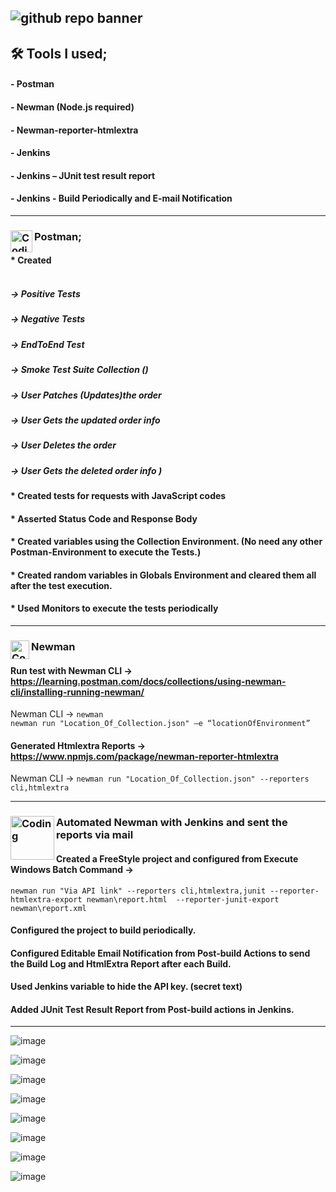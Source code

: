 
![github repo banner](https://github.com/AlpArslan11/Books_API_Tests_PostmanCollection/assets/101150339/ed3c56ca-fdaa-4d2e-9321-7889096f47a5)
---
## 🛠️ Tools I used;
#### - Postman
#### - Newman (Node.js required)
#### - Newman-reporter-htmlextra
#### - Jenkins
#### - Jenkins – JUnit test result report 
#### - Jenkins - Build Periodically and E-mail Notification

---
###  <img align="left" alt="Coding" width="35" src="https://github.com/AlpArslan11/Books_API_Tests_PostmanCollection/assets/101150339/2363b8fd-5e6b-41e0-a602-4e43fa97cbe4"> Postman;
#### * Created 
##### <br>-> Positive Tests
##### -> Negative Tests
##### -> EndToEnd Test
##### -> Smoke Test Suite Collection ()
##### -> User Patches (Updates)the order 
##### -> User Gets the updated order info 
##### -> User Deletes the order 
##### -> User Gets the deleted order info  )

#### * Created tests for requests with JavaScript codes
#### * Asserted Status Code and Response Body
#### * Created variables using the Collection Environment. (No need any other Postman-Environment to execute the Tests.)
#### * Created random variables in Globals Environment and cleared them all after the test execution.
#### * Used Monitors to execute the tests periodically


---
### <img align="left" alt="Coding" width="30" src="https://github.com/AlpArslan11/Books_API_Tests_PostmanCollection/assets/101150339/0d1025d8-e272-4ecb-ab45-4babf6102142"> Newman 
#### Run test with Newman CLI -> https://learning.postman.com/docs/collections/using-newman-cli/installing-running-newman/
Newman CLI -> `newman`<br>
`newman run "Location_Of_Collection.json" –e “locationOfEnvironment”`
#### Generated Htmlextra Reports -> https://www.npmjs.com/package/newman-reporter-htmlextra
Newman CLI ->  `newman run "Location_Of_Collection.json" --reporters cli,htmlextra`

---
### <img align="left" alt="Coding" width="70" src="https://github.com/AlpArslan11/Books_API_Tests_PostmanCollection/assets/101150339/c85c752a-bfb7-4b2d-a41b-e2a2bfb91494"> Automated Newman with Jenkins and sent the reports via mail 
####  Created a FreeStyle project and configured from Execute Windows Batch Command -> 
`newman run "Via API link" --reporters cli,htmlextra,junit --reporter-htmlextra-export newman\report.html  --reporter-junit-export newman\report.xml`
#### Configured the project to build periodically. 
#### Configured Editable Email Notification from Post-build Actions to send the Build Log and HtmlExtra Report after each Build.
#### Used Jenkins variable to hide the API key. (secret text)
#### Added JUnit Test Result Report from Post-build actions in Jenkins.
---
![image](https://github.com/AlpArslan11/Books_API_Tests_PostmanCollection/assets/101150339/7edea943-ab5f-435e-8797-f0dcd0ddbcb6)

![image](https://github.com/AlpArslan11/Books_API_Tests_PostmanCollection/assets/101150339/d57b5f35-4196-432f-825d-abc6fcf2a6b5)

![image](https://github.com/AlpArslan11/Books_API_Tests_PostmanCollection/assets/101150339/3f4ac9ac-7a9e-4d81-920c-cfbe1cddc2fa)

![image](https://github.com/AlpArslan11/Books_API_Tests_PostmanCollection/assets/101150339/faee3fd4-dd87-4b88-89c1-fa26a5f48053)

![image](https://github.com/AlpArslan11/Books_API_Tests_PostmanCollection/assets/101150339/3334d0b1-f7d6-4f33-baf7-0b98ea87f6f4)

![image](https://github.com/AlpArslan11/Books_API_Tests_PostmanCollection/assets/101150339/931ff256-e286-45ba-b692-9e3c26234e7e)

![image](https://github.com/AlpArslan11/Books_API_Tests_PostmanCollection/assets/101150339/8f75bf40-2ef0-4ccf-9c1b-e0ffb4afbc03)

![image](https://github.com/AlpArslan11/Books_API_Tests_PostmanCollection/assets/101150339/c4284f28-62e2-4346-aa41-5886c3d15703)
